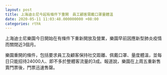 ```yaml
---
layout: post
title: 上海迪士尼今起有條件下重開　員工顧客需戴口罩量體溫
date: 2020-05-11 11:03:48.000000000 +08:00
categories: rthk
---
```


上海迪士尼樂園今日開始在有條件下重新開放及營業，樂園早前因應新型肺炎疫情而關閉近3個月。

樂園重開的條件，包括要求員工及顧客保持社交距離、佩戴口罩、量度體溫，並每日只能招待24000人、即不多於整體客流量的3成。報道說，樂園在上周五重新售賣門票後，門票迅速售罄。
